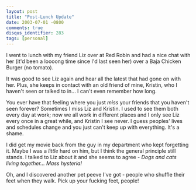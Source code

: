 ```yaml
---
layout: post
title: "Post-Lunch Update"
date: 2003-07-01 -0800
comments: true
disqus_identifier: 283
tags: [personal]
---
```

I went to lunch with my friend Liz over at Red Robin and had a nice chat
with her (it'd been a loooong time since I'd last seen her) over a Baja
Chicken Burger (no tomato).

 It was good to see Liz again and hear all the latest that had gone on
with her. Plus, she keeps in contact with an old friend of mine,
Kristin, who I haven't seen or talked to in... I can't even remember how
long.

 You ever have that feeling where you just *miss* your friends that you
haven't seen forever? Sometimes I miss Liz and Kristin. I used to see
them both every day at work; now we all work in different places and I
only see Liz every once in a great while, and Kristin I see never. I
guess peoples' lives and schedules change and you just can't keep up
with everything. It's a shame.

 I did get my movie back from the guy in my department who kept
forgetting it. Maybe I was a *little* hard on him, but I think the
general principle still stands. I talked to Liz about it and she seems
to agree - *Dogs and cats living together... Mass hysteria!*

 Oh, and I discovered another pet peeve I've got - people who shuffle
their feet when they walk. Pick up your fucking feet, people!
